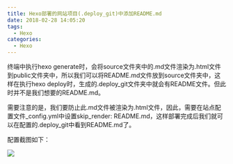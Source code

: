 ```yaml
---
title: Hexo部署的网站项目(.deploy_git)中添加README.md
date: 2018-02-28 14:05:20
tags:
  - Hexo
categories:
  - Hexo
---
```

终端中执行hexo generate时，会将source文件夹中的.md文件渲染为.html文件到public文件夹中，所以我们可以将README.md文件放到source文件夹中，这样在执行hexo deploy时，生成的.deploy_git文件夹中就会有README文件。但此时并不是我们想要的README.md。
<!-- more -->
需要注意的是，我们要防止此.md文件被渲染为.html文件，因此，需要在站点配置文件_config.yml中设置skip_render: README.md，这样部署完成后我们就可以在配置的.deploy_git中看到README.md了。

配置截图如下：

![](http://upload-images.jianshu.io/upload_images/2952111-1ce4c1b9e78bee3c.png?imageMogr2/auto-orient/strip%7CimageView2/2/w/1240)
